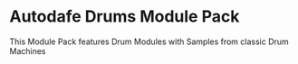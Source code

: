 # Autodafe Drums Module Pack

This Module Pack features Drum Modules with Samples from classic Drum Machines
